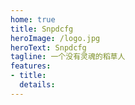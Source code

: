 ```yaml
---
home: true
title: Snpdcfg
heroImage: /logo.jpg
heroText: Snpdcfg
tagline: 一个没有灵魂的稻草人
features:
- title: 
  details: 
---
```

